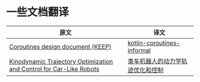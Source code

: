 # 一些文档翻译

| 原文 | 译文 |
| --- | --- |
| [Coroutines design document (KEEP)](https://github.com/Kotlin-zh/KEEP/blob/master/proposals/coroutines.md) | [kotlin-coroutines-informal](kotlin-coroutines-informal.md) |
| [Kinodynamic Trajectory Optimization and Control for Car-Like Robots](http://www.rst.e-technik.tu-dortmund.de/lehrstuhl/mitarbeiter/roesmann/2017_Roesmann_IROS.PDF) | [类车机器人的动力学轨迹优化和控制](类车机器人的动力学轨迹优化和控制.docx) |

